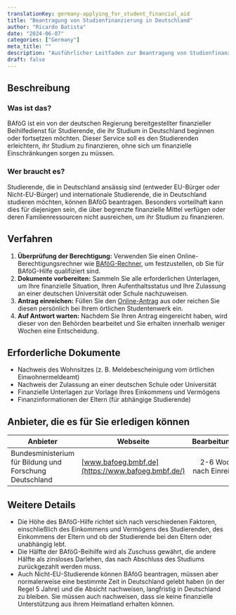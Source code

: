 ```yaml
---
translationKey: germany-applying_for_student_financial_aid
title: "Beantragung von Studienfinanzierung in Deutschland"
author: "Ricardo Batista"
date: "2024-06-07"
categories: ["Germany"]
meta_title: ""
description: "Ausführlicher Leitfaden zur Beantragung von Studienfinanzierung (BAföG) in Deutschland"
draft: false
---
```


## Beschreibung
### Was ist das?
BAföG ist ein von der deutschen Regierung bereitgestellter finanzieller Beihilfedienst für Studierende, die ihr Studium in Deutschland beginnen oder fortsetzen möchten. Dieser Service soll es den Studierenden erleichtern, ihr Studium zu finanzieren, ohne sich um finanzielle Einschränkungen sorgen zu müssen.

### Wer braucht es?
Studierende, die in Deutschland ansässig sind (entweder EU-Bürger oder Nicht-EU-Bürger) und internationale Studierende, die in Deutschland studieren möchten, können BAföG beantragen. Besonders vorteilhaft kann dies für diejenigen sein, die über begrenzte finanzielle Mittel verfügen oder deren Familienressourcen nicht ausreichen, um ihr Studium zu finanzieren.

## Verfahren
1. **Überprüfung der Berechtigung:** Verwenden Sie einen Online-Berechtigungsrechner wie [BAföG-Rechner](https://www.bafoeg-rechner.de/Rechner/), um festzustellen, ob Sie für BAföG-Hilfe qualifiziert sind.
2. **Dokumente vorbereiten:** Sammeln Sie alle erforderlichen Unterlagen, um Ihre finanzielle Situation, Ihren Aufenthaltsstatus und Ihre Zulassung an einer deutschen Universität oder Schule nachzuweisen.
3. **Antrag einreichen:** Füllen Sie den [Online-Antrag](https://www.bafoeg.bmbf.de/) aus oder reichen Sie diesen persönlich bei Ihrem örtlichen Studentenwerk ein.
4. **Auf Antwort warten:** Nachdem Sie Ihren Antrag eingereicht haben, wird dieser von den Behörden bearbeitet und Sie erhalten innerhalb weniger Wochen eine Entscheidung.

## Erforderliche Dokumente
- Nachweis des Wohnsitzes (z. B. Meldebescheinigung vom örtlichen Einwohnermeldeamt)
- Nachweis der Zulassung an einer deutschen Schule oder Universität
- Finanzielle Unterlagen zur Vorlage Ihres Einkommens und Vermögens
- Finanzinformationen der Eltern (für abhängige Studierende)

## Anbieter, die es für Sie erledigen können

| Anbieter       |     Webseite     |     Bearbeitungszeit   |       Kosten      |
| --------------- | -------------- |  :-------------: | :--------: |
| Bundesministerium für Bildung und Forschung Deutschland | [www.bafoeg.bmbf.de](https://www.bafoeg.bmbf.de/) | 2-6 Wochen nach Einreichung | Kostenlos    |

## Weitere Details
- Die Höhe des BAföG-Hilfe richtet sich nach verschiedenen Faktoren, einschließlich des Einkommens und Vermögens des Studierenden, des Einkommens der Eltern und ob der Studierende bei den Eltern oder unabhängig lebt.
- Die Hälfte der BAföG-Beihilfe wird als Zuschuss gewährt, die andere Hälfte als zinsloses Darlehen, das nach Abschluss des Studiums zurückgezahlt werden muss.
- Auch Nicht-EU-Studierende können BAföG beantragen, müssen aber normalerweise eine bestimmte Zeit in Deutschland gelebt haben (in der Regel 5 Jahre) und die Absicht nachweisen, langfristig in Deutschland zu bleiben. Sie müssen auch nachweisen, dass sie keine finanzielle Unterstützung aus ihrem Heimatland erhalten können.